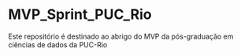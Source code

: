 # MVP_Sprint_PUC_Rio
Este repositório é destinado ao abrigo do MVP da pós-graduação em ciências de dados da PUC-Rio
